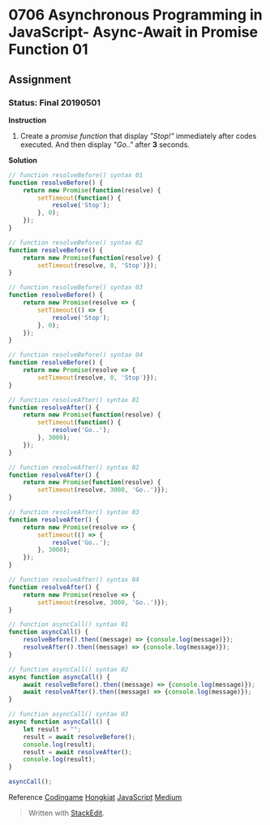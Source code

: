 # 0706 Asynchronous Programming in JavaScript- Async-Await in Promise Function 01
## Assignment
### Status: Final 20190501

**Instruction**
 1. Create a *promise function* that display *"Stop!"* immediately after codes executed. And then display *"Go.."* after **3** seconds.

**Solution**
```JavaScript
// function resolveBefore() syntax 01
function resolveBefore() {
	return new Promise(function(resolve) {
		setTimeout(function() {
			resolve('Stop');
		}, 0);
	});
}

// function resolveBefore() syntax 02
function resolveBefore() {
	return new Promise(function(resolve) {
		setTimeout(resolve, 0, 'Stop')});
}

// function resolveBefore() syntax 03
function resolveBefore() {
	return new Promise(resolve => {
		setTimeout(() => {
			resolve('Stop');
		}, 0);
	});
}

// function resolveBefore() syntax 04
function resolveBefore() {
	return new Promise(resolve => {
		setTimeout(resolve, 0, 'Stop')});
}

// function resolveAfter() syntax 01
function resolveAfter() {
	return new Promise(function(resolve) {
		setTimeout(function() {
			resolve('Go..');
		}, 3000);
	});
}

// function resolveAfter() syntax 02
function resolveAfter() {
	return new Promise(function(resolve) {
		setTimeout(resolve, 3000, 'Go..')});
}

// function resolveAfter() syntax 03
function resolveAfter() {
	return new Promise(resolve => {
		setTimeout(() => {
			resolve('Go..');
		}, 3000);
	});
}

// function resolveAfter() syntax 04
function resolveAfter() {
	return new Promise(resolve => {
		setTimeout(resolve, 3000, 'Go..')});
}

// function asyncCall() syntax 01
function asyncCall() {
	resolveBefore().then((message) => {console.log(message)});
	resolveAfter().then((message) => {console.log(message)});
}

// function asyncCall() syntax 02
async function asyncCall() {
	await resolveBefore().then((message) => {console.log(message)});
	await resolveAfter().then((message) => {console.log(message)});
}

// function asyncCall() syntax 03
async function asyncCall() {
	let result = "";
	result = await resolveBefore();
	console.log(result);
	result = await resolveAfter();
	console.log(result);
}

asyncCall();
```

Reference
[Codingame](https://www.codingame.com/playgrounds/347/javascript-promises-mastering-the-asynchronous/your-first-code-with-promises)
[Hongkiat](https://www.hongkiat.com/blog/synchronous-asynchronous-javascript/)
[JavaScript](https://javascript.info/async-await)
[Medium](https://medium.com/front-end-weekly/callbacks-promises-and-async-await-ad4756e01d90)

> Written with [StackEdit](https://stackedit.io/).